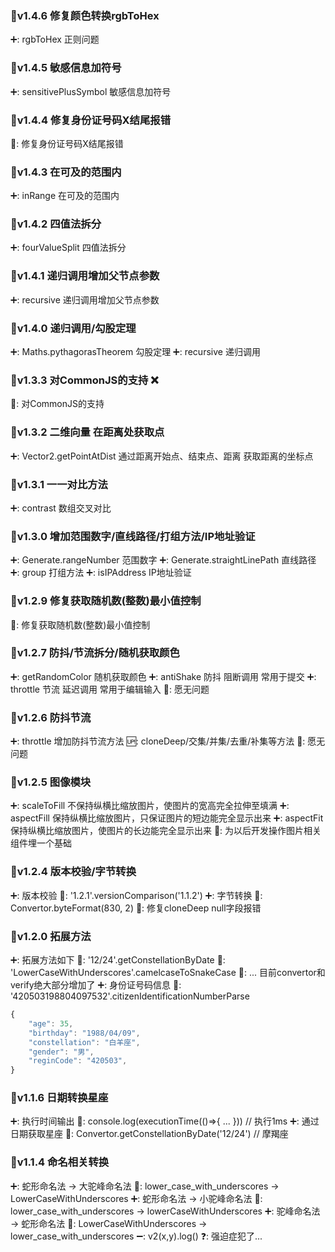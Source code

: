 ### 🚀v1.4.6 修复颜色转换rgbToHex
➕: rgbToHex 正则问题

### 🚀v1.4.5 敏感信息加符号
➕: sensitivePlusSymbol 敏感信息加符号

### 🚀v1.4.4 修复身份证号码X结尾报错
🔧: 修复身份证号码X结尾报错

### 🚀v1.4.3 在可及的范围内
➕: inRange 在可及的范围内

### 🚀v1.4.2 四值法拆分
➕: fourValueSplit 四值法拆分

### 🚀v1.4.1 递归调用增加父节点参数
➕: recursive 递归调用增加父节点参数

### 🚀v1.4.0 递归调用/勾股定理
➕: Maths.pythagorasTheorem 勾股定理
➕: recursive 递归调用


### 🚀v1.3.3 对CommonJS的支持 ❌
🔧: 对CommonJS的支持

### 🚀v1.3.2 二维向量 在距离处获取点
➕: Vector2.getPointAtDist 通过距离开始点、结束点、距离 获取距离的坐标点

### 🚀v1.3.1 一一对比方法
➕: contrast 数组交叉对比


### 🚀v1.3.0 增加范围数字/直线路径/打组方法/IP地址验证
➕: Generate.rangeNumber 范围数字
➕: Generate.straightLinePath 直线路径
➕: group 打组方法
➕: isIPAddress IP地址验证

### 🚀v1.2.9 修复获取随机数(整数)最小值控制
🔧: 修复获取随机数(整数)最小值控制

### 🚀v1.2.7 防抖/节流拆分/随机获取颜色
➕: getRandomColor 随机获取颜色
➕: antiShake 防抖 阻断调用 常用于提交
➕: throttle 节流 延迟调用 常用于编辑输入
🙏: 愿无问题

### 🚀v1.2.6 防抖节流
➕: throttle 增加防抖节流方法
🆙: cloneDeep/交集/并集/去重/补集等方法
🙏: 愿无问题


### 🚀v1.2.5 图像模块
➕: scaleToFill 不保持纵横比缩放图片，使图片的宽高完全拉伸至填满
➕: aspectFill 保持纵横比缩放图片，只保证图片的短边能完全显示出来
➕: aspectFit 保持纵横比缩放图片，使图片的长边能完全显示出来
🤔: 为以后开发操作图片相关组件埋一个基础


### 🚀v1.2.4 版本校验/字节转换
➕: 版本校验
👀: '1.2.1'.versionComparison('1.1.2')
➕: 字节转换
👀: Convertor.byteFormat(830, 2)
🔧: 修复cloneDeep null字段报错


### 🚀v1.2.0 拓展方法

➕: 拓展方法如下
👀: '12/24'.getConstellationByDate
👀: 'LowerCaseWithUnderscores'.camelcaseToSnakeCase
🙋‍: ... 目前convertor和verify绝大部分增加了
➕: 身份证号码信息
👀: '420503198804097532'.citizenIdentificationNumberParse
```js
{
    "age": 35,
    "birthday": "1988/04/09",
    "constellation": "白羊座",
    "gender": "男",
    "reginCode": "420503",
}
```

### 🚀v1.1.6 日期转换星座

➕: 执行时间输出
👀: console.log(executionTime(()=>{ ... })) // 执行1ms
➕: 通过日期获取星座
👀: Convertor.getConstellationByDate('12/24') // 摩羯座

### 🚀v1.1.4 命名相关转换

➕: 蛇形命名法 -> 大驼峰命名法
👀: lower_case_with_underscores -> LowerCaseWithUnderscores 
➕: 蛇形命名法 -> 小驼峰命名法
👀: lower_case_with_underscores -> lowerCaseWithUnderscores 
➕: 驼峰命名法 -> 蛇形命名法
👀: LowerCaseWithUnderscores -> lower_case_with_underscores
➖: v2(x,y).log()
❓: 强迫症犯了...


